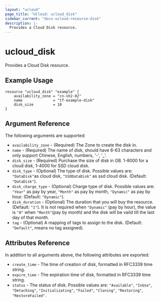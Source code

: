 ```yaml
---
layout: "ucloud"
page_title: "UCloud: ucloud_disk"
sidebar_current: "docs-ucloud-resource-disk"
description: |-
  Provides a Cloud Disk resource.
---
```


# ucloud_disk

Provides a Cloud Disk resource.

## Example Usage

```hcl
resource "ucloud_disk" "example" {
    availability_zone = "cn-sh2-02"
    name              = "tf-example-disk"
    disk_size         = 10
}
```

## Argument Reference

The following arguments are supported:

* `availability_zone` - (Required) The Zone to create the disk in.
* `name` - (Required)  The name of disk, should have 6-63 characters and only support Chinese, English, numbers, '-', '_'.
* `disk_size` - (Required) Purchase the size of disk in GB. 1-8000 for a cloud disk, 1-4000 for SSD cloud disk.
* `disk_type` - (Optional) The type of disk. Possible values are: `"DataDisk"`as cloud disk, `"SSDDataDisk"` as ssd cloud disk. (Default: `"DataDisk"`).
* `disk_charge_type` - (Optional) Charge type of disk. Possible values are: `"Year"` as pay by year, `"Month"` as pay by month, `"Dynamic"` as pay by hour. (Default: `"Dynamic"`).
* `disk_duration` - (Optional) The duration that you will buy the resource. (Default: `"1"`). It is not required when `"Dynamic"` (pay by hour), the value is `"0"` when `"Month"`(pay by month) and the disk will be vaild till the last day of that month.
* `tag` - (Optional) A mapping of tags to assign to the disk. (Default: `"Default"`, means no tag assigned).

## Attributes Reference

In addition to all arguments above, the following attributes are exported:

* `create_time` - The time of creation of disk, formatted in RFC3339 time string.
* `expire_time` - The expiration time of disk, formatted in RFC3339 time string.
* `status` -  The status of disk. Possible values are: `"Available"`, `"InUse"`, `"Detaching"`, `"Initializating"`, `"Failed"`, `"Cloning"`, `"Restoring"`, `"RestoreFailed"`.